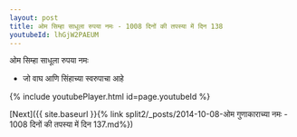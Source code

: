 ```yaml
---
layout: post
title: ओम सिम्हा साधूला रुपया नमः - 1008 दिनों की तपस्या में दिन 138
youtubeId: lhGjW2PAEUM
---
```

 
 
 ओम सिम्हा साधूला रुपया नमः  
 
 -  जो वाघ आणि सिंहाच्या स्वरुपाचा आहे 
 
  
 
  
 
 
 
 
 
 


{% include youtubePlayer.html id=page.youtubeId %}
 
[Next]({{ site.baseurl }}{% link  split2/_posts/2014-10-08-ओम गुणाकाराच्या नमः - 1008 दिनों की तपस्या में दिन 137.md%})
 

